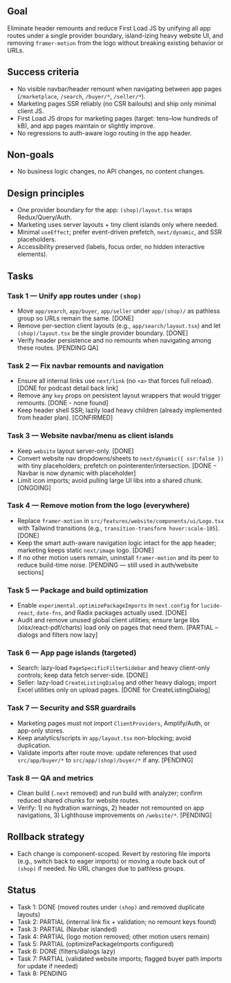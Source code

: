 ## Goal

Eliminate header remounts and reduce First Load JS by unifying all app routes under a single provider boundary, island-izing heavy website UI, and removing `framer-motion` from the logo without breaking existing behavior or URLs.

## Success criteria

- No visible navbar/header remount when navigating between app pages (`/marketplace`, `/search`, `/buyer/*`, `/seller/*`).
- Marketing pages SSR reliably (no CSR bailouts) and ship only minimal client JS.
- First Load JS drops for marketing pages (target: tens–low hundreds of kB), and app pages maintain or slightly improve.
- No regressions to auth-aware logo routing in the app header.

## Non-goals

- No business logic changes, no API changes, no content changes.

## Design principles

- One provider boundary for the app: `(shop)/layout.tsx` wraps Redux/Query/Auth.
- Marketing uses server layouts + tiny client islands only where needed.
- Minimal `useEffect`; prefer event-driven prefetch, `next/dynamic`, and SSR placeholders.
- Accessibility preserved (labels, focus order, no hidden interactive elements).

## Tasks

### Task 1 — Unify app routes under `(shop)`

- Move `app/search`, `app/buyer`, `app/seller` under `app/(shop)/` as pathless group so URLs remain the same. [DONE]
- Remove per-section client layouts (e.g., `app/search/layout.tsx`) and let `(shop)/layout.tsx` be the single provider boundary. [DONE]
- Verify header persistence and no remounts when navigating among these routes. [PENDING QA]

### Task 2 — Fix navbar remounts and navigation

- Ensure all internal links use `next/link` (no `<a>` that forces full reload). [DONE for podcast detail back link]
- Remove any `key` props on persistent layout wrappers that would trigger remounts. [DONE - none found]
- Keep header shell SSR; lazily load heavy children (already implemented from header plan). [CONFIRMED]

### Task 3 — Website navbar/menu as client islands

- Keep `website` layout server-only. [DONE]
- Convert website nav dropdowns/sheets to `next/dynamic({ ssr:false })` with tiny placeholders; prefetch on pointerenter/intersection. [DONE – Navbar is now dynamic with placeholder]
- Limit icon imports; avoid pulling large UI libs into a shared chunk. [ONGOING]

### Task 4 — Remove motion from the logo (everywhere)

- Replace `framer-motion` in `src/features/website/components/ui/Logo.tsx` with Tailwind transitions (e.g., `transition-transform hover:scale-105`). [DONE]
- Keep the smart auth-aware navigation logic intact for the app header; marketing keeps static `next/image` logo. [DONE]
- If no other motion users remain, uninstall `framer-motion` and its peer to reduce build-time noise. [PENDING — still used in auth/website sections]

### Task 5 — Package and build optimization

- Enable `experimental.optimizePackageImports` in `next.config` for `lucide-react`, `date-fns`, and Radix packages actually used. [DONE]
- Audit and remove unused global client utilities; ensure large libs (xlsx/react-pdf/charts) load only on pages that need them. [PARTIAL – dialogs and filters now lazy]

### Task 6 — App page islands (targeted)

- Search: lazy-load `PageSpecificFilterSidebar` and heavy client-only controls; keep data fetch server-side. [DONE]
- Seller: lazy-load `CreateListingDialog` and other heavy dialogs; import Excel utilities only on upload pages. [DONE for CreateListingDialog]

### Task 7 — Security and SSR guardrails

- Marketing pages must not import `ClientProviders`, Amplify/Auth, or app-only stores.
- Keep analytics/scripts in `app/layout.tsx` non-blocking; avoid duplication.
- Validate imports after route move: update references that used `src/app/buyer/*` to `src/app/(shop)/buyer/*` if any. [PENDING]

### Task 8 — QA and metrics

- Clean build (`.next` removed) and run build with analyzer; confirm reduced shared chunks for website routes.
- Verify: 1) no hydration warnings, 2) header not remounted on app navigations, 3) Lighthouse improvements on `/website/*`. [PENDING]

## Rollback strategy

- Each change is component-scoped. Revert by restoring file imports (e.g., switch back to eager imports) or moving a route back out of `(shop)` if needed. No URL changes due to pathless groups.

## Status

- Task 1: DONE (moved routes under `(shop)` and removed duplicate layouts)
- Task 2: PARTIAL (internal link fix + validation; no remount keys found)
- Task 3: PARTIAL (Navbar islanded)
- Task 4: PARTIAL (logo motion removed; other motion users remain)
- Task 5: PARTIAL (optimizePackageImports configured)
- Task 6: DONE (filters/dialogs lazy)
- Task 7: PARTIAL (validated website imports; flagged buyer path imports for update if needed)
- Task 8: PENDING
